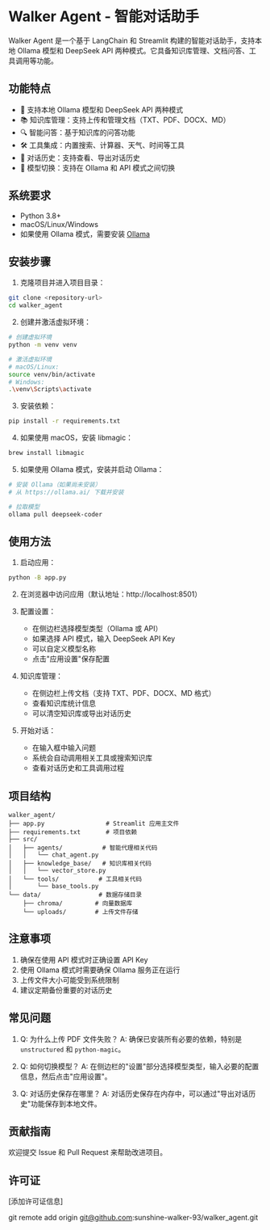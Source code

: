 # Walker Agent - 智能对话助手

Walker Agent 是一个基于 LangChain 和 Streamlit 构建的智能对话助手，支持本地 Ollama 模型和 DeepSeek API 两种模式。它具备知识库管理、文档问答、工具调用等功能。

## 功能特点

- 🤖 支持本地 Ollama 模型和 DeepSeek API 两种模式
- 📚 知识库管理：支持上传和管理文档（TXT、PDF、DOCX、MD）
- 🔍 智能问答：基于知识库的问答功能
- 🛠️ 工具集成：内置搜索、计算器、天气、时间等工具
- 💬 对话历史：支持查看、导出对话历史
- 🔄 模型切换：支持在 Ollama 和 API 模式之间切换

## 系统要求

- Python 3.8+
- macOS/Linux/Windows
- 如果使用 Ollama 模式，需要安装 [Ollama](https://ollama.ai/)

## 安装步骤

1. 克隆项目并进入项目目录：
```bash
git clone <repository-url>
cd walker_agent
```

2. 创建并激活虚拟环境：
```bash
# 创建虚拟环境
python -m venv venv

# 激活虚拟环境
# macOS/Linux:
source venv/bin/activate
# Windows:
.\venv\Scripts\activate
```

3. 安装依赖：
```bash
pip install -r requirements.txt
```

4. 如果使用 macOS，安装 libmagic：
```bash
brew install libmagic
```

5. 如果使用 Ollama 模式，安装并启动 Ollama：
```bash
# 安装 Ollama（如果尚未安装）
# 从 https://ollama.ai/ 下载并安装

# 拉取模型
ollama pull deepseek-coder
```

## 使用方法

1. 启动应用：
```bash
python -B app.py
```

2. 在浏览器中访问应用（默认地址：http://localhost:8501）

3. 配置设置：
   - 在侧边栏选择模型类型（Ollama 或 API）
   - 如果选择 API 模式，输入 DeepSeek API Key
   - 可以自定义模型名称
   - 点击"应用设置"保存配置

4. 知识库管理：
   - 在侧边栏上传文档（支持 TXT、PDF、DOCX、MD 格式）
   - 查看知识库统计信息
   - 可以清空知识库或导出对话历史

5. 开始对话：
   - 在输入框中输入问题
   - 系统会自动调用相关工具或搜索知识库
   - 查看对话历史和工具调用过程

## 项目结构

```
walker_agent/
├── app.py                 # Streamlit 应用主文件
├── requirements.txt       # 项目依赖
├── src/
│   ├── agents/           # 智能代理相关代码
│   │   └── chat_agent.py
│   ├── knowledge_base/   # 知识库相关代码
│   │   └── vector_store.py
│   └── tools/           # 工具相关代码
│       └── base_tools.py
└── data/                # 数据存储目录
    ├── chroma/         # 向量数据库
    └── uploads/        # 上传文件存储
```

## 注意事项

1. 确保在使用 API 模式时正确设置 API Key
2. 使用 Ollama 模式时需要确保 Ollama 服务正在运行
3. 上传文件大小可能受到系统限制
4. 建议定期备份重要的对话历史

## 常见问题

1. Q: 为什么上传 PDF 文件失败？
   A: 确保已安装所有必要的依赖，特别是 `unstructured` 和 `python-magic`。

2. Q: 如何切换模型？
   A: 在侧边栏的"设置"部分选择模型类型，输入必要的配置信息，然后点击"应用设置"。

3. Q: 对话历史保存在哪里？
   A: 对话历史保存在内存中，可以通过"导出对话历史"功能保存到本地文件。

## 贡献指南

欢迎提交 Issue 和 Pull Request 来帮助改进项目。

## 许可证

[添加许可证信息] 


git remote add origin git@github.com:sunshine-walker-93/walker_agent.git